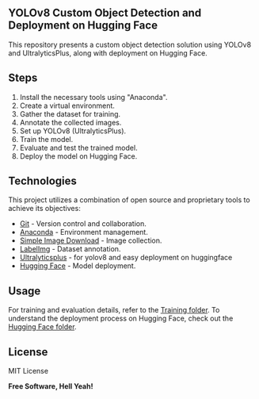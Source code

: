 ## YOLOv8 Custom Object Detection and Deployment on Hugging Face

This repository presents a custom object detection solution using YOLOv8 and UltralyticsPlus, along with deployment on Hugging Face.

## Steps

1. Install the necessary tools using "Anaconda".
2. Create a virtual environment.
3. Gather the dataset for training.
4. Annotate the collected images.
5. Set up YOLOv8 (UltralyticsPlus).
6. Train the model.
7. Evaluate and test the trained model.
8. Deploy the model on Hugging Face.

## Technologies

This project utilizes a combination of open source and proprietary tools to achieve its objectives:

- [Git](https://git-scm.com/) - Version control and collaboration.
- [Anaconda](https://www.anaconda.com/) - Environment management.
- [Simple Image Download](https://pypi.org/project/simple-image-download/) - Image collection.
- [LabelImg](https://pypi.org/project/labelImg/) - Dataset annotation.
- [Ultralyticsplus](https://github.com/fcakyon/ultralyticsplus) - for yolov8 and easy deployment on huggingface
- [Hugging Face](https://huggingface.co/) - Model deployment.

## Usage

For training and evaluation details, refer to the [Training folder](https://github.com/Codewello/Yolo-v8-and-huggingface/tree/main/training). To understand the deployment process on Hugging Face, check out the [Hugging Face folder](https://github.com/Codewello/Yolo-v8-and-huggingface/tree/main/huggingface).

## License

MIT License

**Free Software, Hell Yeah!**